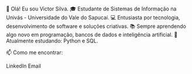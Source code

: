 👋 Olá! Eu sou Victor Silva.
🎓 Estudante de Sistemas de Informação na Univás - Universidade do Vale do Sapucaí.
💻 Entusiasta por tecnologia, desenvolvimento de software e soluções criativas.
📚 Sempre aprendendo algo novo em programação, bancos de dados e inteligência artificial.
🌱 Atualmente estudando: Python e SQL.

📫 Como me encontrar:

LinkedIn
Email

